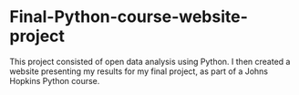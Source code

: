 # Final-Python-course-website-project
This project consisted of open data analysis using Python. I then created a website presenting my results for my final project, as part of a Johns Hopkins Python course.
